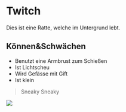 # Twitch
Dies ist eine Ratte, welche im Untergrund lebt.
## Können&Schwächen
* Benutzt eine Armbrust zum Schießen
* Ist Lichtscheu
* Wird Gefässe mit Gift
* Ist klein
> Sneaky Sneaky
<img src="https://vignette.wikia.nocookie.net/leagueoflegends/images/8/8a/Twitch_OriginalCentered.jpg/revision/latest/scale-to-width-down/340?cb=20180414203654"/>